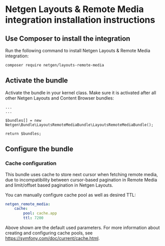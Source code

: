 # Netgen Layouts & Remote Media integration installation instructions

## Use Composer to install the integration

Run the following command to install Netgen Layouts & Remote Media integration:

```
composer require netgen/layouts-remote-media
```

## Activate the bundle

Activate the bundle in your kernel class. Make sure it is activated after all
other Netgen Layouts and Content Browser bundles:

```
...
...

$bundles[] = new Netgen\Bundle\LayoutsRemoteMediaBundle\LayoutsRemoteMediaBundle();

return $bundles;
```

## Configure the bundle

### Cache configuration

This bundle uses cache to store next cursor when fetching remote media, due to incompatibility between cursor-based pagination in Remote Media and limit/offset based pagination in Netgen Layouts.

You can manually configure cache pool as well as desired TTL:


```yaml
netgen_remote_media:
    cache:
        pool: cache.app
        ttl: 7200
```

Above shown are the default used parameters. For more information about creating and configuring cache pools, see https://symfony.com/doc/current/cache.html.
